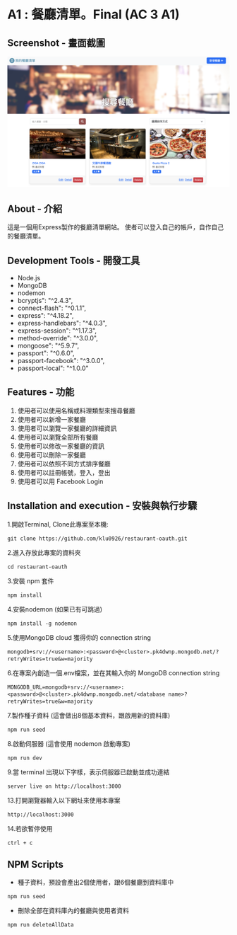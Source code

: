 # A1 : 餐廳清單。Final  (AC 3 A1)


## Screenshot - 畫面截圖
![screenshot](public/images/screenshot.png)


## About - 介紹
這是一個用Express製作的餐廳清單網站。
使者可以登入自己的帳戶，自作自己的餐廳清單。

## Development Tools - 開發工具
* Node.js
* MongoDB
* nodemon
* bcryptjs": "^2.4.3",
* connect-flash": "^0.1.1",
* express": "^4.18.2",
* express-handlebars": "^4.0.3",
* express-session": "^1.17.3",
* method-override": "^3.0.0",
* mongoose": "^5.9.7",
* passport": "^0.6.0",
* passport-facebook": "^3.0.0",
* passport-local": "^1.0.0"

## Features - 功能

1. 使用者可以使用名稱或料理類型來搜尋餐廳
2. 使用者可以新增一家餐廳
3. 使用者可以瀏覽一家餐廳的詳細資訊
4. 使用者可以瀏覽全部所有餐廳
5. 使用者可以修改一家餐廳的資訊
6. 使用者可以刪除一家餐廳
7. 使用者可以依照不同方式排序餐廳
8. 使用者可以註冊帳號，登入，登出
9. 使用者可以用 Facebook Login

## Installation and execution - 安裝與執行步驟

1.開啟Terminal, Clone此專案至本機:
```
git clone https://github.com/klu0926/restaurant-oauth.git
```

2.進入存放此專案的資料夾
```
cd restaurant-oauth
```

3.安裝 npm 套件
```
npm install
```

4.安裝nodemon (如果已有可跳過)
```
npm install -g nodemon
```

5.使用MongoDB cloud 獲得你的 connection string
```
mongodb+srv://<username>:<password>@<cluster>.pk4dwnp.mongodb.net/?retryWrites=true&w=majority
```

6.在專案內創造一個.env檔案，並在其輸入你的 MongoDB connection string
```
MONGODB_URL=mongodb+srv://<username>:<password>@<cluster>.pk4dwnp.mongodb.net/<database name>?retryWrites=true&w=majority
```

7.製作種子資料 (這會做出8個基本資料，跟啟用新的資料庫)
```
npm run seed
```

8.啟動伺服器 (這會使用 nodemon 啟動專案)
```
npm run dev 
```

9.當 terminal 出現以下字樣，表示伺服器已啟動並成功連結
```
server live on http://localhost:3000
```

13.打開瀏覽器輸入以下網址來使用本專案
```
http://localhost:3000 
```

14.若欲暫停使用
```
ctrl + c
```

## NPM Scripts

* 種子資料，預設會產出2個使用者，跟6個餐廳到資料庫中
```
npm run seed
```

* 刪除全部在資料庫內的餐廳與使用者資料
```
npm run deleteAllData
```


